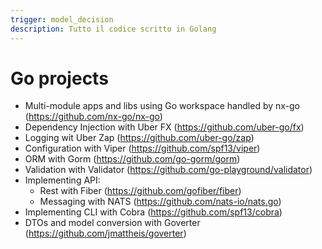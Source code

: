 ```yaml
---
trigger: model_decision
description: Tutto il codice scritto in Golang
---
```


# Go projects
- Multi-module apps and libs using Go workspace handled by nx-go (https://github.com/nx-go/nx-go)
- Dependency Injection with Uber FX (https://github.com/uber-go/fx)
- Logging wit Uber Zap (https://github.com/uber-go/zap)
- Configuration with Viper (https://github.com/spf13/viper)
- ORM with Gorm (https://github.com/go-gorm/gorm)
- Validation with Validator (https://github.com/go-playground/validator)
- Implementing API:
  - Rest with Fiber (https://github.com/gofiber/fiber)
  - Messaging with NATS (https://github.com/nats-io/nats.go)
- Implementing CLI with Cobra (https://github.com/spf13/cobra)
- DTOs and model conversion with Goverter (https://github.com/jmattheis/goverter)